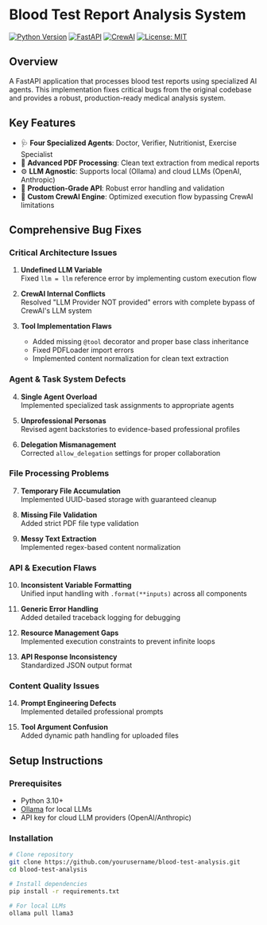 # Blood Test Report Analysis System

[![Python Version](https://img.shields.io/badge/python-3.10%2B-blue.svg)](https://www.python.org/)
[![FastAPI](https://img.shields.io/badge/FastAPI-0.111.0-green.svg)](https://fastapi.tiangolo.com/)
[![CrewAI](https://img.shields.io/badge/CrewAI-0.13.0-orange.svg)](https://www.crewai.com/)
[![License: MIT](https://img.shields.io/badge/License-MIT-yellow.svg)](https://opensource.org/licenses/MIT)

## Overview
A FastAPI application that processes blood test reports using specialized AI agents. This implementation fixes critical bugs from the original codebase and provides a robust, production-ready medical analysis system.

## Key Features
- 🩺 **Four Specialized Agents**: Doctor, Verifier, Nutritionist, Exercise Specialist
- 📄 **Advanced PDF Processing**: Clean text extraction from medical reports
- ⚙️ **LLM Agnostic**: Supports local (Ollama) and cloud LLMs (OpenAI, Anthropic)
- 🚀 **Production-Grade API**: Robust error handling and validation
- 🔄 **Custom CrewAI Engine**: Optimized execution flow bypassing CrewAI limitations

## Comprehensive Bug Fixes

### Critical Architecture Issues
1. **Undefined LLM Variable**  
   Fixed `llm = llm` reference error by implementing custom execution flow
   
2. **CrewAI Internal Conflicts**  
   Resolved "LLM Provider NOT provided" errors with complete bypass of CrewAI's LLM system

3. **Tool Implementation Flaws**  
   - Added missing `@tool` decorator and proper base class inheritance
   - Fixed PDFLoader import errors
   - Implemented content normalization for clean text extraction

### Agent & Task System Defects
4. **Single Agent Overload**  
   Implemented specialized task assignments to appropriate agents

5. **Unprofessional Personas**  
   Revised agent backstories to evidence-based professional profiles

6. **Delegation Mismanagement**  
   Corrected `allow_delegation` settings for proper collaboration

### File Processing Problems
7. **Temporary File Accumulation**  
   Implemented UUID-based storage with guaranteed cleanup

8. **Missing File Validation**  
   Added strict PDF file type validation

9. **Messy Text Extraction**  
   Implemented regex-based content normalization

### API & Execution Flaws
10. **Inconsistent Variable Formatting**  
    Unified input handling with `.format(**inputs)` across all components

11. **Generic Error Handling**  
    Added detailed traceback logging for debugging

12. **Resource Management Gaps**  
    Implemented execution constraints to prevent infinite loops

13. **API Response Inconsistency**  
    Standardized JSON output format

### Content Quality Issues
14. **Prompt Engineering Defects**  
    Implemented detailed professional prompts

15. **Tool Argument Confusion**  
    Added dynamic path handling for uploaded files

## Setup Instructions

### Prerequisites
- Python 3.10+
- [Ollama](https://ollama.com/) for local LLMs
- API key for cloud LLM providers (OpenAI/Anthropic)

### Installation
```bash
# Clone repository
git clone https://github.com/yourusername/blood-test-analysis.git
cd blood-test-analysis

# Install dependencies
pip install -r requirements.txt

# For local LLMs
ollama pull llama3
